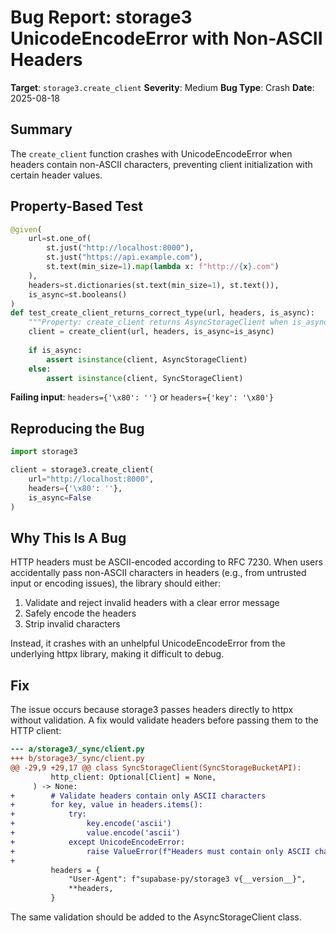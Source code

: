 # Bug Report: storage3 UnicodeEncodeError with Non-ASCII Headers

**Target**: `storage3.create_client`
**Severity**: Medium
**Bug Type**: Crash
**Date**: 2025-08-18

## Summary

The `create_client` function crashes with UnicodeEncodeError when headers contain non-ASCII characters, preventing client initialization with certain header values.

## Property-Based Test

```python
@given(
    url=st.one_of(
        st.just("http://localhost:8000"),
        st.just("https://api.example.com"),
        st.text(min_size=1).map(lambda x: f"http://{x}.com")
    ),
    headers=st.dictionaries(st.text(min_size=1), st.text()),
    is_async=st.booleans()
)
def test_create_client_returns_correct_type(url, headers, is_async):
    """Property: create_client returns AsyncStorageClient when is_async=True, SyncStorageClient when False"""
    client = create_client(url, headers, is_async=is_async)
    
    if is_async:
        assert isinstance(client, AsyncStorageClient)
    else:
        assert isinstance(client, SyncStorageClient)
```

**Failing input**: `headers={'\x80': ''}` or `headers={'key': '\x80'}`

## Reproducing the Bug

```python
import storage3

client = storage3.create_client(
    url="http://localhost:8000",
    headers={'\x80': ''},
    is_async=False
)
```

## Why This Is A Bug

HTTP headers must be ASCII-encoded according to RFC 7230. When users accidentally pass non-ASCII characters in headers (e.g., from untrusted input or encoding issues), the library should either:
1. Validate and reject invalid headers with a clear error message
2. Safely encode the headers
3. Strip invalid characters

Instead, it crashes with an unhelpful UnicodeEncodeError from the underlying httpx library, making it difficult to debug.

## Fix

The issue occurs because storage3 passes headers directly to httpx without validation. A fix would validate headers before passing them to the HTTP client:

```diff
--- a/storage3/_sync/client.py
+++ b/storage3/_sync/client.py
@@ -29,9 +29,17 @@ class SyncStorageClient(SyncStorageBucketAPI):
         http_client: Optional[Client] = None,
     ) -> None:
+        # Validate headers contain only ASCII characters
+        for key, value in headers.items():
+            try:
+                key.encode('ascii')
+                value.encode('ascii')
+            except UnicodeEncodeError:
+                raise ValueError(f"Headers must contain only ASCII characters. Invalid header: {key!r}: {value!r}")
+        
         headers = {
             "User-Agent": f"supabase-py/storage3 v{__version__}",
             **headers,
         }
```

The same validation should be added to the AsyncStorageClient class.